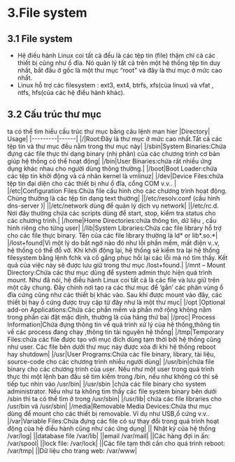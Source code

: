 # 3.File system 
## 3.1	File system
* Hệ điều hành Linux coi tất cả đều là các tệp tin (file) thậm chí cả các thiết bị cũng như ổ đĩa. Nó quản lý tất cả trên một hệ thống tệp tin duy nhất, bắt đầu ở gốc là một thư mục “root” và đây là thư mục ở mức cao nhất.
* Linux hỗ trợ các filesystem : ext3, ext4, btrfs, xfs(của linux) và vfat , ntfs, hfs(của các hệ điều hành khác).
## 3.2 Cấu trúc thư mục
ta có thể tìm hiểu cấu trúc thư mục bằng câu lệnh man hier
|Directory|	Usage|
|---------|------|
|/|Root:Đây là thư mục ở mức cao nhất.Tất cả các tệp tin và thư mục đều nằm trong thư mục này|
|/sbin|System Binaries:Chứa đựng các file thực thi dạng binary (nhị phân) của các chương trình cơ bản giúp hệ thống có thể hoạt động|
|/bin|User Binaries:chứa rất nhiều ứng dụng khác nhau cho người dùng thông thường.|
|/boot|Boot Loader:chứa các tệp tin khởi động và cả nhân kernel là vmlinuz|
|/dev|Device Files:chứa tệp tin đại diện cho các thiết bị như ổ đĩa, cổng COM v.v.. |
|/etc|Configuration Files:Chứa file cấu hình cho các chương trình hoạt động. Chúng thường là các tệp tin dạng text thường|
||/etc/resolv.conf (cấu hình dns-server )|
||/etc/network dùng để quản lý dịch vụ network|
||/etc/rc.d. Nơi đây thường chứa các scripts dùng để start, stop, kiểm tra status cho các chương trình.|
|/home|Home Directories:chứa thông tin, dữ liệu , cấu hình riêng cho từng user|
|/lib|System Libraries:Chứa các file library hỗ trợ cho các file thực binary. Tên của các file library thường là ld* or lib*.so.*|
|/lost+found|Vì một lý do bất ngờ nào đó như lỗi phần mềm, mất điện v..v, hệ thống có thể đổ vỡ. Khi khởi động lại, hệ thống sẽ kiểm tra lại hệ thống filesystem bằng lệnh fchk và cố gắng phục hồi lại các lỗi mà nó tìm thấy. Kết quả của việc này sẽ được lưu giữ trong thư mục /lost+found.|
|/mnt – Mount Directory:Chứa các thư mục dùng để system admin thực hiện quá trình mount. Như đã nói, hệ điều hành Linux coi tất cả là các file và lưu giữ trên một cây chung. Đây chính nơi tạo ra các thư mục để ‘gắn’ các phân vùng ổ đĩa cứng cũng như các thiết bị khác vào. Sau khi được mount vào đây, các thiết bị hay ổ cứng được truy cập từ đây như là một thư mục|
|/opt |Optional add-on Applications:Chứa các phần mềm và phần mở rộng không nằm trong phần cài đặt mặc định, thường là của hãng thứ ba|
|/proc| Process Information|Chứa đựng thông tin về quá trình xử lý của hệ thống,thông tin về các process đang chạy ,thông tin tài nguyên hệ thống|
|/tmp|Temporary Files:chứa các file được tạo với mục đích dùng tạm thời bởi hệ thống cũng như user. Các file bên dưới thư mục này được xóa đi khi hệ thống reboot hay shutdown|
|/usr|User Programs:Chứa các file binary, library, tài liệu, source-code cho các chương trình nhiều người dùng|
|/usr/bin|chứa file binary cho các chương trình của user. Nếu như một user trong quá trình thực thi một lệnh ban đầu sẽ tìm kiếm trong /bin, nếu như không có thì sẽ tiếp tục nhìn vào /usr/bin|
|/usr/sbin |chứa các file binary cho system administrator. Nếu như ta không tìm thấy các file system binary bên dưới /sbin thì ta có thể tìm ở trong /usr/sbin|
|/usr/lib| chứa các file libraries cho /usr/bin và /usr/sbin|
|/media|Removable Media Devices:Chứa thư mục dùng để mount cho các thiết bị removable. Ví dụ như USB,ổ cứng v.v..
|/var|Variable Files:Chứa đựng các file có sự thay đổi trong quá trình hoạt động của hệ điều hành cũng như các ứng dụng|
|| Nhật ký của hệ thống /var/log|
||database file /var/lib|
||email /var/mail|
||Các hàng đợi in ấn: /var/spool|
||lock file: /var/lock|
||Các file tạm thời cần cho quá trình reboot: /var/tmp|
||Dữ liệu cho trang web: /var/www|
